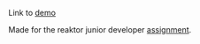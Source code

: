 Link to [demo](https://reaktor-webapp.vercel.app/)

Made for the reaktor junior developer [assignment](https://www.reaktor.com/junior-dev-assignment/).

